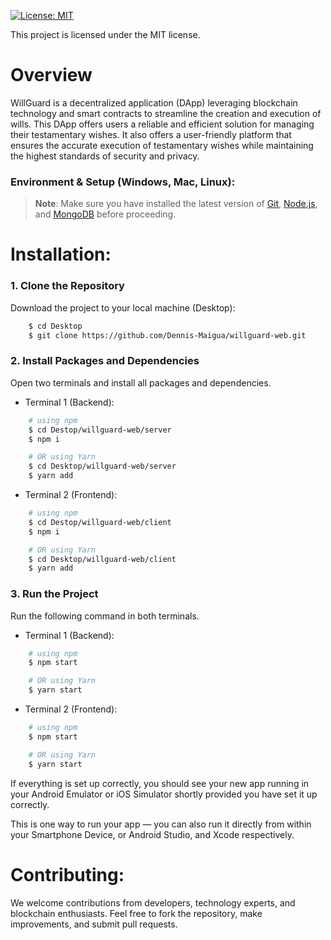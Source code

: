 [![License: MIT](https://img.shields.io/badge/License-MIT-yellow.svg)](https://opensource.org/licenses/MIT)

This project is licensed under the MIT license.

# Overview

WillGuard is a decentralized application (DApp) leveraging blockchain technology and smart contracts to streamline the creation and execution of wills.
This DApp offers users a reliable and efficient solution for managing their testamentary wishes.
It also offers a user-friendly platform that ensures the accurate execution of testamentary wishes while maintaining the highest standards of security and privacy.

### Environment & Setup (Windows, Mac, Linux):

>**Note**: Make sure you have installed the latest version of [Git](https://git-scm.com/downloads), [Node.js](https://nodejs.org/en/download/package-manager), and [MongoDB](https://www.mongodb.com/try/download/community) before proceeding.

# Installation:

### 1. Clone the Repository

Download the project to your local machine (Desktop):

```bash
    $ cd Desktop
    $ git clone https://github.com/Dennis-Maigua/willguard-web.git
```

### 2. Install Packages and Dependencies

Open two terminals and install all packages and dependencies.

- Terminal 1 (Backend):

```bash
    # using npm
    $ cd Destop/willguard-web/server
    $ npm i

    # OR using Yarn
    $ cd Desktop/willguard-web/server
    $ yarn add
```

- Terminal 2 (Frontend):

```bash
    # using npm
    $ cd Destop/willguard-web/client
    $ npm i

    # OR using Yarn
    $ cd Desktop/willguard-web/client
    $ yarn add
```

### 3. Run the Project

Run the following command in both terminals.

- Terminal 1 (Backend):

```bash
    # using npm
    $ npm start

    # OR using Yarn
    $ yarn start
```

- Terminal 2 (Frontend):

```bash
    # using npm
    $ npm start

    # OR using Yarn
    $ yarn start
```

If everything is set up correctly, you should see your new app running in your Android Emulator or iOS Simulator shortly provided you have set it up correctly.

This is one way to run your app — you can also run it directly from within your Smartphone Device, or Android Studio, and Xcode respectively.
   
# Contributing:

We welcome contributions from developers, technology experts, and blockchain enthusiasts. Feel free to fork the repository, make improvements, and submit pull requests.
